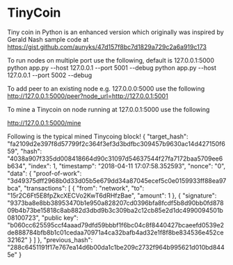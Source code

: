 # TinyCoin
Tiny coin in Python is an enhanced version which originally was inspired by Gerald Nash sample code at https://gist.github.com/aunyks/47d157f8bc7d1829a729c2a6a919c173

To run nodes on multiple port use the following, default is 127.0.0.1:5000
python app.py --host 127.0.0.1 --port 5001 --debug
python app.py --host 127.0.0.1 --port 5002 --debug

To add peer to an existing node e.g. 127.0.0.0:5000 use the following 
http://127.0.0.1:5000/peer?node_url=http://127.0.0.1:5001

To mine a Tinycoin on node running at 127.0.0.1:5000 use the following

http://127.0.0.1:5000/mine

Following is the typical mined Tinycoing block!
{
    "target_hash": "fa2109d2e397f8d57799f2c364f3ef3d3bdfbc309457b9630ac14d427150f659",
    "hash": "4038a907f335dd008418664d90c31097d54637544f27fa7172baa5709ee6b634",
    "index": 1,
    "timestamp": "2018-04-11 17:07:58.352593",
    "nonce": "0",
    "data": {
        "proof-of-work": "3d49375dff2968b0d33d05b5e679dd34a87045ecef5c0e0159933ff88ea97bca",
        "transactions": [
            {
                "from": "network",
                "to": "15r2C6Ft5E8fpZkcXECVo2KwT6dRHfzBae",
                "amount": 1
            },
            {
                "signature": "9373ba8e8bb38953470b1e950a828207cd0396bfa8fcdf5b8d90bb0fd87809b4b73be15818c8ab882d3dbd9b3c309ba2c12cb85e2d1dc4990094501b08100723",
                "public key": "b060cc625595ccf4aaad79dfd59bbbf1f6bc04c8f8440427bcaeefd0539e2de888784bfb8b1c01cedaa70971a4ca32bafb4ad32e1f8f8be834536e452ce32162"
            }
        ]
    },
    "previous_hash": "288c6451191f17e767ea14d6b00da1c1be209c2732f964b995621d010bd8445e"
}


